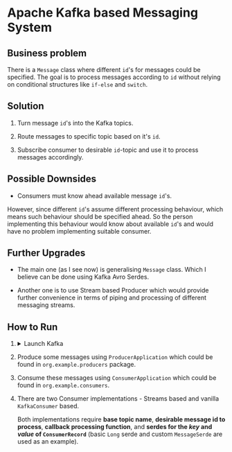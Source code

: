 # Apache Kafka based Messaging System

## Business problem

There is a `Message` class where different `id`'s for messages could be specified. The goal is to process messages according to `id` without relying on conditional structures like `if-else` and `switch`.

## Solution

1. Turn message `id`'s into the Kafka topics.

2. Route messages to specific topic based on it's `id`.

3. Subscribe consumer to desirable `id`-topic and use it to process messages accordingly.


## Possible Downsides

+ Consumers must know ahead available message `id`'s. 

However, since different `id`'s assume different processing behaviour, which means such behaviour should be specified ahead. So the person implementing this behaviour would know about available `id`'s and would have no problem implementing suitable consumer.


## Further Upgrades

+ The main one (as I see now) is generalising `Message` class. Which I believe can be done using Kafka Avro Serdes.

+ Another one is to use Stream based Producer which would provide further convenience in terms of piping and processing of different messaging streams.


## How to Run

1. <details>
    <summary>Launch Kafka</summary>
        
        Inside the Kafka folder execute the following commands:
        
   ```bash
        bin/zookeeper-server-start.sh confizookeeper.properties
        bin/kafka-server-start.sh config/server.properties 
   ```
   </details>

2. Produce some messages using `ProducerApplication` which could be found in `org.example.producers` package.

3. Consume these messages using `ConsumerApplication` which could be found in `org.example.consumers`.

4. There are two Consumer implementations - Streams based and vanilla `KafkaConsumer` based.

   Both implementations require **base topic name**, **desirable message id to process**, **callback processing function**, and **serdes for the *key* and *value* of `ConsumerRecord`** (basic `Long` serde and custom `MessageSerde` are used as an example).
